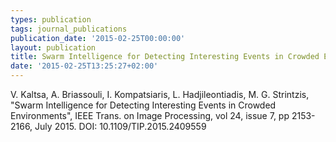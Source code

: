 ```yaml
---
types: publication
tags: journal_publications
publication_date: '2015-02-25T00:00:00'
layout: publication
title: Swarm Intelligence for Detecting Interesting Events in Crowded Environments
date: '2015-02-25T13:25:27+02:00'
---
```

<p>V. Kaltsa, A. Briassouli, I. Kompatsiaris, L. Hadjileontiadis, M. G. Strintzis, "Swarm Intelligence for Detecting Interesting Events in Crowded Environments", IEEE Trans. on Image Processing, vol 24, issue 7, pp 2153-2166, July 2015. DOI: 10.1109/TIP.2015.2409559</p>
